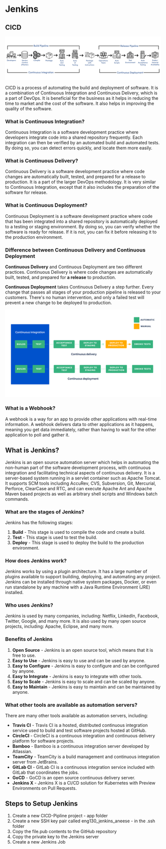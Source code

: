 # Jenkins

## CICD

![Jenkins](images/CI-CD.png)

CICD is a process of automating the build and deployment of software. It is a combination of Continuous Integration and Continuous Delivery, which is a part of DevOps. It is beneficial for the business as it helps in reducing the time to market and the cost of the software. It also helps in improving the quality of the software.

### What is Continuous Integration?

Continuous Integration is a software development practice where developers integrate code into a shared repository frequently. Each integration can then be verified by an automated build and automated tests. By doing so, you can detect errors quickly, and locate them more easily.

### What is Continuous Delivery?

Continuous Delivery is a software development practice where code changes are automatically built, tested, and prepared for a release to production. It is a part of the larger DevOps methodology. It is very similar to Continuous Integration, except that it also includes the preparation of the software for release.

### What is Continuous Deployment?

Continuous Deployment is a software development practice where code that has been integrated into a shared repository is automatically deployed to a testing or staging environment. By doing so, you can verify whether the software is ready for release. If it is not, you can fix it before releasing it to the production environment.

### Difference between Continuous Delivery and Continuous Deployment

**Continuous Delivery** and Continuous Deployment are two different practices. Continuous Delivery is where code changes are automatically built, tested, and prepared for **a release** to production.

**Continuous Deployment** takes Continuous Delivery a step further. Every change that passes all stages of your production pipeline is released to your customers. There's no human intervention, and only a failed test will prevent a new change to be deployed to production.

![Continuous Delivery and Continuous Deployment](images/CI-CD-CD.png)

### What is a Webhook?

A webhook is a way for an app to provide other applications with real-time information. A webhook delivers data to other applications as it happens, meaning you get data immediately, rather than having to wait for the other application to poll and gather it.

## What is Jenkins?

Jenkins is an open source automation server which helps in automating the non-human part of the software development process, with continuous integration and facilitating technical aspects of continuous delivery. It is a server-based system running in a servlet container such as Apache Tomcat. It supports SCM tools including AccuRev, CVS, Subversion, Git, Mercurial, Perforce, ClearCase and RTC, and can execute Apache Ant and Apache Maven based projects as well as arbitrary shell scripts and Windows batch commands.

### What are the stages of Jenkins?

Jenkins has the following stages:

1. **Build** - This stage is used to compile the code and create a build.
2. **Test** - This stage is used to test the build.
3. **Deploy** - This stage is used to deploy the build to the production environment.

### How does Jenkins work?

Jenkins works by using a plugin architecture. It has a large number of plugins available to support building, deploying, and automating any project. Jenkins can be installed through native system packages, Docker, or even run standalone by any machine with a Java Runtime Environment (JRE) installed.

### Who uses Jenkins?

Jenkins is used by many companies, including: Netflix, LinkedIn, Facebook, Twitter, Google, and many more. It is also used by many open source projects, including: Apache, Eclipse, and many more.

### Benefits of Jenkins

1. **Open Source** - Jenkins is an open source tool, which means that it is free to use.
2. **Easy to Use** - Jenkins is easy to use and can be used by anyone.
3. **Easy to Configure** - Jenkins is easy to configure and can be configured by anyone.
4. **Easy to Integrate** - Jenkins is easy to integrate with other tools.
5. **Easy to Scale** - Jenkins is easy to scale and can be scaled by anyone.
6. **Easy to Maintain** - Jenkins is easy to maintain and can be maintained by anyone.

### What other tools are available as automation servers?

There are many other tools available as automation servers, including:

- **Travis CI** - Travis CI is a hosted, distributed continuous integration service used to build and test software projects hosted at GitHub.
- **CircleCI** - CircleCI is a continuous integration and continuous delivery platform for software projects.
- **Bamboo** - Bamboo is a continuous integration server developed by Atlassian.
- **TeamCity** - TeamCity is a build management and continuous integration server from JetBrains.
- **GitLab CI** - GitLab CI is a continuous integration service included with GitLab that coordinates the jobs.
- **GoCD** - GoCD is an open source continuous delivery server.
- **Jenkins X** - Jenkins X is a CI/CD solution for Kubernetes with Preview Environments on Pull Requests.

## Steps to Setup Jenkins

1. Create a new CICD-Pipline project - app folder
2. Create a new SSH key pair called eng130_jenkins_aneese - in the .ssh folder
3. Copy the file.pub contents to the GitHub repository
4. Copy the private key to the Jenkins server
5. Create a new Jenkins Job
